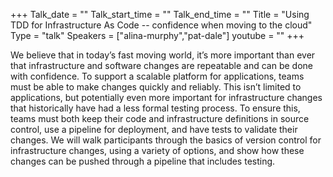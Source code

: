 +++
Talk_date = ""
Talk_start_time = ""
Talk_end_time = ""
Title = "Using TDD for Infrastructure As Code -- confidence when moving to the cloud"
Type = "talk"
Speakers = ["alina-murphy","pat-dale"]
youtube = ""
+++

We believe that in today’s fast moving world, it’s more important than ever 
that infrastructure and software changes are repeatable and can be done with 
confidence. To support a scalable platform for applications, teams must be 
able to make changes quickly and reliably. This isn’t limited to applications, 
but potentially even more important for infrastructure changes that 
historically have had a less formal testing process. To ensure this, 
teams must both keep their code and infrastructure definitions in source 
control, use a pipeline for deployment, and have tests to validate their 
changes. We will walk participants through the basics of version control 
for infrastructure changes, using a variety of options, and show how these 
changes can be pushed through a pipeline that includes testing.